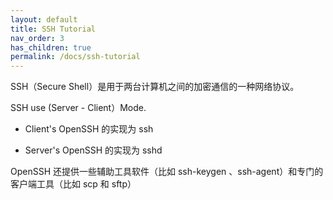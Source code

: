 ```yaml
---
layout: default
title: SSH Tutorial
nav_order: 3
has_children: true
permalink: /docs/ssh-tutorial
---
```



SSH（Secure Shell）是用于两台计算机之间的加密通信的一种网络协议。

SSH use (Server - Client）Mode. 

- Client's OpenSSH 的实现为 ssh

- Server's OpenSSH 的实现为 sshd

OpenSSH 还提供一些辅助工具软件（比如 ssh-keygen 、ssh-agent）和专门的客户端工具（比如 scp 和 sftp）
